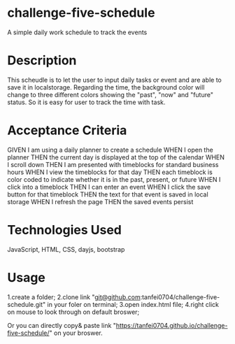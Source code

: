 # challenge-five-schedule
A simple daily work schedule to track the events


# Description
This scheudle is to let the user to input daily tasks or event and are able to save it in localstorage.
Regarding the time, the background color will change to three different colors showing the "past", "now" and "future" status. So it is easy for user to track the time with task.


# Acceptance Criteria
GIVEN I am using a daily planner to create a schedule
WHEN I open the planner
THEN the current day is displayed at the top of the calendar
WHEN I scroll down
THEN I am presented with timeblocks for standard business hours
WHEN I view the timeblocks for that day
THEN each timeblock is color coded to indicate whether it is in the past, present, or future
WHEN I click into a timeblock
THEN I can enter an event
WHEN I click the save button for that timeblock
THEN the text for that event is saved in local storage
WHEN I refresh the page
THEN the saved events persist


# Technologies Used
JavaScript, HTML, CSS, dayjs, bootstrap


# Usage

1.create a folder;
2.clone link "git@github.com:tanfei0704/challenge-five-schedule.git" in your foler on terminal;
3.open index.html file;
4.right click on mouse to look through on default broswer;

Or you can directly copy& paste link "https://tanfei0704.github.io/challenge-five-schedule/" on your broswer.


